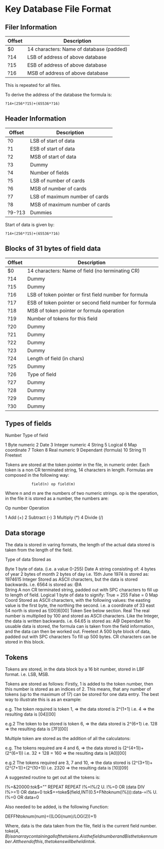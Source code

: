 Key Database File Format
============

Filer Information
-----------------

| Offset | Description |
| ------ | ----------- |
| $0 | 14  characters: Name of database (padded) |
| ?14 | LSB of address of above database | 
| ?15 | ESB of address of above database |
| ?16 | MSB of address of above database |

This is repeated for all files.

To derive the address of the database the formula is:

```?14+(256*?15)+(65536*?16)```

Header Information
------------------

| Offset | Description |
| ------ | ----------- |
| ?0 | LSB of start of data |
| ?1 | ESB of start of data |  
| ?2 | MSB of start of data |
| ?3 | Dummy |
| ?4 | Number of fields |
| ?5 | LSB of number of cards |
| ?6 | MSB of number of cards | 
| ?7 | LSB of maximum number of cards |
| ?8 | MSB of maximum number of cards |
| ?9-?13 | Dummies |

Start of data is given by:

```?14+(256*?15)+(65536*?16)```

Blocks of 31 bytes of field data
--------------------------------

| Offset | Description |
| ------ | ----------- |
| $0 | 14 characters: Name of field (no terminating CR) |
| ?14 | Dummy |
| ?15 | Dummy |
| ?16 | LSB of token pointer or first field number for formula |
| ?17 | ESB of token pointer or second field number for formula |
| ?18 | MSB of token pointer or formula operation |
| ?19 | Number of tokens for this field |
| ?20 | Dummy |
| ?21 | Dummy |
| ?22 | Dummy |
| ?23 | Dummy |
| ?24 | Length of field (in chars) |
| ?25 | Dummy |
| ?26 | Type of field |
| ?27 | Dummy |
| ?28 | Dummy |
| ?29 | Dummy |
| ?30 | Dummy |

Types of fields
---------------

Number          Type of field

1               Byte numeric
2               Date
3               Integer numeric
4               String
5               Logical
6               Map coordinate
7               Token
8               Real numeric
9               Dependant (formula)
10              String
11              Freetext

Tokens are stored at the token pointer in the file, in numeric order.
Each token is a non CR terminated string, 14 characters in length.
Formulas are composed in the following way:

                field(n) op field(m)    

Where n and m are the numbers of two numeric strings.
      op is the operation, in the file it is stored as a number,
          the numbers are:

Op number       Operation

1               Add      (+)
2               Subtract (-)
3               Multiply (*)
4               Divide   (/)

Data storage
------------

The data is stored in varing formats, the length of the actual data stored 
is taken from the length of the field.

Type of data    Stored as

Byte            1 byte of data. (i.e. a value 0-255)
Date            A string consisting of:
                4 bytes of year
                2 bytes of month
                2 bytes of day
                i.e. 15th June 1974 is stored as:
                        1974615
Integer         Stored as ASCII characters, but the data is stored
                backwards.
                i.e. 6564 is stored as:
                        @A              
String          A non CR terminated string, padded out with SPC characters
                to fill up to length of field.
Logical         1 byte of data to signify:
                        True  = 255
                        False = 0
Map Coord       Stored as ASCII characters, with the following values:
                the easting value is the first byte,
                the northing the second.
                i.e. a coordinate of 33 east 54 north is stored as
                        ![00]6[00]
Token           See below section.
Real            The real number is multiplied by 100 and stored as ASCII
                characters. Like the Integer, the data is written backwards.
                i.e. 64.65 is stored as:
                        A@
Dependant       No usuable data is stored, the formula can is taken from the
                field information, and the data can then be worked out.
Freetext        A 500 byte block of data, padded out with SPC characters
                To fill up 500 bytes. CR characters can be stored in this
                block.

Tokens
------

Tokens  are  stored,  in the data block by a 16 bit number, stored in LBF
format. i.e. LSB, MSB.

Tokens are stored as follows:
Firstly, 1 is added to the token number, then this number is stored as an
indices of 2. This means, that any number of tokens (up to the maximum of
17) can be stored for one data entry.
The best way to illustrate this is as an example:

e.g.    The token required is token 1, 
=> the data stored is 2^(1+1) i.e. 4
=> the resulting data is [04][00]

e.g.2   The token to be stored is token 6,
=> the data stored is 2^(6+1) i.e. 128
=> the resulting data is [7F][00]

Multiple token are stored as the addition of all the calculatons:

e.g.    The tokens required are 4 and 6,
=> the data stored is (2^(4+1))+(2^(6+1)) i.e. 32 + 128 = 160
=> the resulting data is [A0][00]

e.g.2   The tokens required are 3, 7 and 10,
=> the data stored is (2^(3+1))+(2^(7+1))+(2^(10+1)) i.e. 2320
=> the resulting data is [10][09]

A suggested routine to get out all the tokens is:

I%=&20000:tok$=""
REPEAT
REPEAT I%=I%/2
U. I%=0 OR (data DIV I%>=1) OR data=0
tok$+=toke$(field,INT(0.5+FNtoknum(I%))):data-=I%
U. I%=0 OR data=0

Also needed to be added, is the following Function:

DEFFNtoknum(num)=((LOG(num)/LOG(2))+1)

Where, data  is the data taken from the file,
       field is the current field number.
       toke$(A,B) is an array containing all of the tokens.
               A is the field number and
               B is the token number.
At the end of this, the tokens will be held in tok$.
